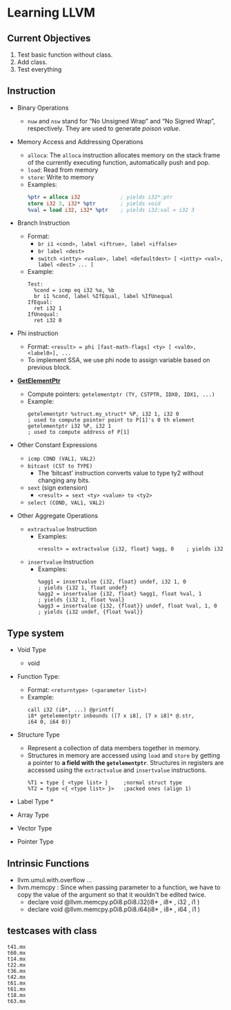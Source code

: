 # Learning LLVM

## Current Objectives
1. Test basic function without class.
2. Add class.
3. Test everything

## Instruction
* Binary Operations
    * `nuw` and `nsw` stand for 
    “No Unsigned Wrap” and “No Signed Wrap”, respectively.
    They are used to generate *poison value*.

* Memory Access and Addressing Operations
    * `alloca`: The `alloca` instruction allocates memory on the stack frame of the currently executing function, 
    automatically push and pop.
    * `load`:  Read from memory
    * `store`: Write to memory
    * Examples:
        ```llvm
        %ptr = alloca i32             ; yields i32*:ptr
        store i32 3, i32* %ptr        ; yields void
        %val = load i32, i32* %ptr    ; yields i32:val = i32 3
        ```
  
* Branch Instruction
    * Format: 
        * `br i1 <cond>, label <iftrue>, label <iffalse>`  
        * `br label <dest>` 
        * `switch <intty> <value>, label <defaultdest> [ <intty> <val>, label <dest> ... ]`
    * Example:
        ```
        Test:
          %cond = icmp eq i32 %a, %b
          br i1 %cond, label %IfEqual, label %IfUnequal
        IfEqual:
          ret i32 1
        IfUnequal:
          ret i32 0
        ``` 
      
* Phi instruction
    * Format: 
    `<result> = phi [fast-math-flags] <ty> [ <val0>, <label0>], ...`
    * To implement SSA, we use phi node to assign variable 
    based on previous block.
* [**GetElementPtr**](https://llvm.org/docs/GetElementPtr.html)
    * Compute pointers: `getelementptr (TY, CSTPTR, IDX0, IDX1, ...)`
    * Example: 
        ``` 
        getelementptr %struct.my_struct* %P, i32 1, i32 0
      ; used to compute pointer point to P[1]'s 0 th element
        getelementptr i32 %P, i32 1
      ; used to compute address of P[1]    
        ```
* Other Constant Expressions
    * `icmp COND (VAL1, VAL2)`
    * `bitcast (CST to TYPE)`
        * The ‘bitcast’ instruction converts value to type ty2 without changing any bits.
    * `sext` (sign extension)
        * `<result> = sext <ty> <value> to <ty2> `
    * `select (COND, VAL1, VAL2)`
* Other Aggregate Operations
    * `extractvalue` Instruction
        * Examples:
            ```
            <result> = extractvalue {i32, float} %agg, 0    ; yields i32
            ```
    * `insertvalue` Instruction
        * Examples:
            ```
            %agg1 = insertvalue {i32, float} undef, i32 1, 0              ; yields {i32 1, float undef}
            %agg2 = insertvalue {i32, float} %agg1, float %val, 1         ; yields {i32 1, float %val}
            %agg3 = insertvalue {i32, {float}} undef, float %val, 1, 0    ; yields {i32 undef, {float %val}}
            ```
 

## Type system
* Void Type
    * void 
* Function Type: 
    * Format: `<returntype> (<parameter list>)`
    * Example:
         ```
        call i32 (i8*, ...) @printf(
      i8* getelementptr inbounds ([7 x i8], [7 x i8]* @.str, 
      i64 0, i64 0))
        ```
* Structure Type
    * Represent a collection of data members together in 
    memory.
    * Structures in memory are accessed using 
    `load` and `store` by getting a pointer to 
    **a field with the `getelementptr`**. 
    Structures in registers are accessed using 
    the `extractvalue` and `insertvalue` instructions.
        ```
        %T1 = type { <type list> }     ;normal struct type
        %T2 = type <{ <type list> }>   ;packed ones (align 1)
        ```

* Label Type
    * 
* Array Type
* Vector Type
* Pointer Type

## Intrinsic Functions
* llvm.umul.with.overflow ...
* llvm.memcpy
: Since when passing parameter to a function, we have
to copy the value of the argument so that it wouldn't be 
edited twice.
    * declare void @llvm.memcpy.p0i8.p0i8.i32(i8* <dest>, i8* <src>,
                                            i32 <len>, i1 <isvolatile>)
    * declare void @llvm.memcpy.p0i8.p0i8.i64(i8* <dest>, i8* <src>,
                                            i64 <len>, i1 <isvolatile>)        


## testcases with class
    t41.mx
    t60.mx
    t14.mx
    t22.mx
    t36.mx
    t42.mx
    t61.mx
    t61.mx
    t18.mx
    t63.mx
